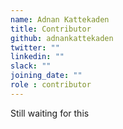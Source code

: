 ```yaml
---
name: Adnan Kattekaden
title: Contributor
github: adnankattekaden
twitter: ""
linkedin: ""
slack: ""
joining_date: ""
role : contributor
---
```


Still waiting for this
